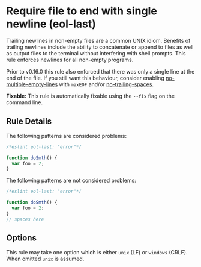 # Require file to end with single newline (eol-last)

Trailing newlines in non-empty files are a common UNIX idiom. Benefits of
trailing newlines include the ability to concatenate or append to files as well
as output files to the terminal without interfering with shell prompts. This
rule enforces newlines for all non-empty programs.

Prior to v0.16.0 this rule also enforced that there was only a single line at
the end of the file. If you still want this behaviour, consider enabling
[no-multiple-empty-lines](no-multiple-empty-lines.md) with `maxEOF` and/or
[no-trailing-spaces](no-trailing-spaces.md).

**Fixable:** This rule is automatically fixable using the `--fix` flag on the command line.

## Rule Details

The following patterns are considered problems:

```js
/*eslint eol-last: "error"*/

function doSmth() {
  var foo = 2;
}
```

The following patterns are not considered problems:

```js
/*eslint eol-last: "error"*/

function doSmth() {
  var foo = 2;
}
// spaces here
```

## Options

This rule may take one option which is either `unix` (LF) or `windows` (CRLF). When omitted `unix` is assumed.
